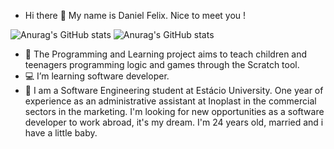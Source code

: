 - Hi there 🖖 My name is Daniel Felix. Nice to meet you !

![Anurag's GitHub stats](https://github-readme-stats.vercel.app/api?username=devDanielFelix&hide=contribs,prs)
![Anurag's GitHub stats](https://github-readme-stats.vercel.app/api?username=devDanielFelix&count_private=true)


- 💼 The Programming and Learning project aims to teach children and teenagers programming logic and games through the Scratch tool.
- 💻 I’m learning software developer.
- 💬 I am a Software Engineering student at Estácio University.
      One year of experience as an administrative assistant at Inoplast in the commercial sectors in the marketing.
      I'm looking for new opportunities as a software developer to work abroad, it's my dream.
      I'm 24 years old, married and i have a little baby.
